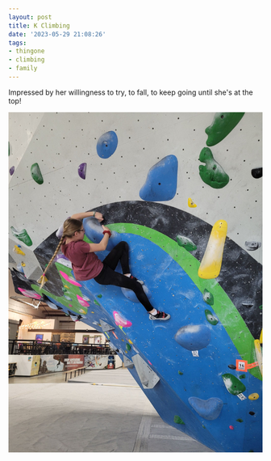 ```yaml
---
layout: post
title: K Climbing
date: '2023-05-29 21:08:26'
tags:
- thingone
- climbing
- family
---
```


Impressed by her willingness to try, to fall, to keep going until she's at the top!

![](/pictures/20230401_140349.jpg)